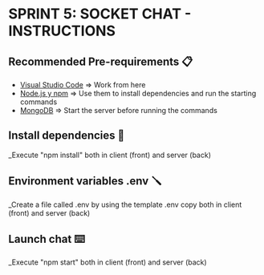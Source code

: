 #  SPRINT 5: SOCKET CHAT - INSTRUCTIONS

## Recommended Pre-requirements 📋
- [Visual Studio Code](https://code.visualstudio.com/download) => Work from here
- [Node.js y npm](https://nodejs.org/es/) => Use them to install dependencies and run the starting commands
- [MongoDB](https://docs.mongodb.com/manual/installation/) => Start the server before running the commands

## Install dependencies 🔧
_Execute "npm install" both in client (front) and server (back)

## Environment variables .env 🪛
_Create a file called .env by using the template .env copy both in client (front) and server (back)

## Launch chat ⌨️
_Execute "npm start" both in client (front) and server (back)

